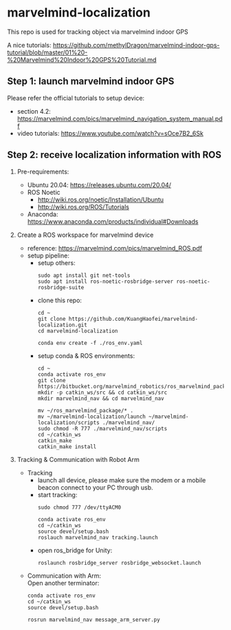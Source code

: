 # marvelmind-localization
This repo is used for tracking object via marvelmind indoor GPS

A nice tutorials: https://github.com/methylDragon/marvelmind-indoor-gps-tutorial/blob/master/01%20-%20Marvelmind%20Indoor%20GPS%20Tutorial.md

## Step 1: launch marvelmind indoor GPS
Please refer the official tutorials to setup device:
- section 4.2: https://marvelmind.com/pics/marvelmind_navigation_system_manual.pdf
- video tutorials: https://www.youtube.com/watch?v=sOce7B2_6Sk

## Step 2: receive localization information with ROS
1. Pre-requirements:
    - Ubuntu 20.04: https://releases.ubuntu.com/20.04/
    - ROS Noetic
      - http://wiki.ros.org/noetic/Installation/Ubuntu
      - http://wiki.ros.org/ROS/Tutorials
    - Anaconda: https://www.anaconda.com/products/individual#Downloads

2. Create a ROS workspace for marvelmind device
    - reference: https://marvelmind.com/pics/marvelmind_ROS.pdf
    - setup pipeline:
      - setup others:
        ```shell script
        sudo apt install git net-tools
        sudo apt install ros-noetic-rosbridge-server ros-noetic-rosbridge-suite
        ```
      - clone this repo:
        ```shell script
        cd ~
        git clone https://github.com/KuangHaofei/marvelmind-localization.git
        cd marvelmind-localization
        
        conda env create -f ./ros_env.yaml
        ``` 
      - setup conda & ROS environments:
        ```shell script
        cd ~
        conda activate ros_env
        git clone https://bitbucket.org/marvelmind_robotics/ros_marvelmind_package.git
        mkdir -p catkin_ws/src && cd catkin_ws/src
        mkdir marvelmind_nav && cd marvelmind_nav
        
        mv ~/ros_marvelmind_package/* .
        mv ~/marvelmind-localization/launch ~/marvelmind-localization/scripts ./marvelmind_nav/
        sudo chmod -R 777 ./marvelmind_nav/scripts
        cd ~/catkin_ws
        catkin_make
        catkin_make install
        ```
            
3. Tracking & Communication with Robot Arm
    - Tracking
      - launch all device, please make sure the modem or a mobile beacon connect to your PC through usb.
      - start tracking:
        ```shell script
        sudo chmod 777 /dev/ttyACM0
        
        conda activate ros_env
        cd ~/catkin_ws
        source devel/setup.bash
        roslauch marvelmind_nav tracking.launch
        ```
      - open ros_bridge for Unity:
        ```shell script
        roslaunch rosbridge_server rosbridge_websocket.launch
        ``` 
    - Communication with Arm:  
      Open another terminator:
      ```shell script
      conda activate ros_env
      cd ~/catkin_ws
      source devel/setup.bash
      
      rosrun marvelmind_nav message_arm_server.py
      ```
